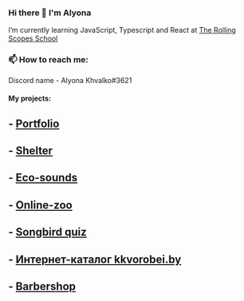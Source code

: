 ### Hi there 👋 I'm Alyona
I’m currently learning JavaScript, Typescript and React at [The Rolling Scopes School](https://rs.school)

### 📫 How to reach me: 
Discord name - Alyona Khvalko#3621

#### My projects:
## - [Portfolio](https://rolling-scopes-school.github.io/alyonakhvalko-JSFEPRESCHOOL/portfolio/)
## - [Shelter](https://rolling-scopes-school.github.io/alyonakhvalko-JSFE2022Q1/shelter/pages/main/index.html)
## - [Eco-sounds](https://rolling-scopes-school.github.io/alyonakhvalko-JSFEPRESCHOOL/eco-sounds/)
## - [Online-zoo](https://rolling-scopes-school.github.io/alyonakhvalko-JSFE2022Q3/online-zoo/pages/main/index.html)
## - [Songbird quiz](https://rolling-scopes-school.github.io/alyonakhvalko-JSFE2022Q3/songbird/quiz/)
## - [Интернет-каталог kkvorobei.by](https://kkvorobei.by/)
## - [Barbershop](https://alyonakhvalko.github.io/barber/)



<!--
**alyonakhvalko/alyonakhvalko** is a ✨ _special_ ✨ repository because its `README.md` (this file) appears on your GitHub profile.

Here are some ideas to get you started:

- 🔭 I’m currently working on ...
- 🌱 I’m currently learning HTML, CSS, Javascript, Typescript, Angular
- 👯 I’m looking to collaborate on ...
- 🤔 I’m looking for help with ...
- 💬 Ask me about ...
- 📫 How to reach me: ...
- 😄 Pronouns: ...
- ⚡ Fun fact: ...
-->



<!--#### My projects:
- [Museum](https://ylepner-museum.netlify.app) ([github repository link](https://github.com/ylepner/rsschool-projects/tree/museum-dom))
- [Momentum](https://ylepner-momentum.netlify.app/) ([github repository link](https://github.com/ylepner/rsschool-projects/tree/momentum))
- [Migration Newip To Ts](https://ylepner-migration-newip-to-ts.netlify.app/) ([github repository link](https://github.com/ylepner/rsschool-projects/tree/migration-newip-to-ts/))
- [Christmas-task](https://ylepner-christmas-task.netlify.app) ([github repository link](https://github.com/ylepner/rsschool-projects/tree/christmas-task-2))
- [Youtube-client](https://ylepner-youtube-client.netlify.app/) ([github repository link](https://github.com/ylepner/youtube-client)) (Angular)
#### Team projects:
- [Rs Lang](https://rslang-20.netlify.app/)
- [Boardy](https://project-management-team7.netlify.app/) (Angular)
-->
